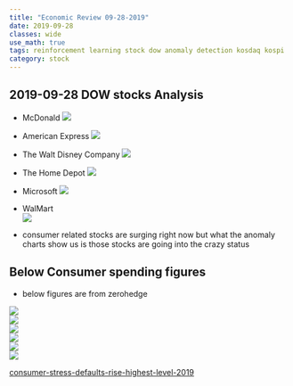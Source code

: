 ```yaml
---
title: "Economic Review 09-28-2019"
date: 2019-09-28
classes: wide
use_math: true
tags: reinforcement learning stock dow anomaly detection kosdaq kospi
category: stock
---
```


## 2019-09-28 DOW stocks Analysis
- McDonald
![](../../pictures/stock_analysis/20190926_MCD.png)  
- American Express
![](../../pictures/stock_analysis/20190926_AXP.png)  
- The Walt Disney Company
![](../../pictures/stock_analysis/20190926_DIS.png)  
- The Home Depot
![](../../pictures/stock_analysis/20190926_HD.png)  
- Microsoft
![](../../pictures/stock_analysis/20190926_HD.png)  
- WalMart  
![](../../pictures/stock_analysis/20190926_WMT.png)  

- consumer related stocks are surging right now but what the anomaly charts show us is those stocks are going into the crazy status

## Below Consumer spending figures  
- below figures are from zerohedge

![](https://zh-prod-1cc738ca-7d3b-4a72-b792-20bd8d8fa069.storage.googleapis.com/s3fs-public/inline-images/june%20rev%202019.jpg)  
![](https://zh-prod-1cc738ca-7d3b-4a72-b792-20bd8d8fa069.storage.googleapis.com/s3fs-public/inline-images/student%20and%20auto%20loans%20may%202019_0.jpg)  
![](https://zh-prod-1cc738ca-7d3b-4a72-b792-20bd8d8fa069.storage.googleapis.com/s3fs-public/inline-images/2019-09-19_07-19-28.png)  
![](https://zh-prod-1cc738ca-7d3b-4a72-b792-20bd8d8fa069.storage.googleapis.com/s3fs-public/styles/inline_image_desktop/public/inline-images/wsj%201_0.png?itok=m_xeEzQH)  
![](https://zh-prod-1cc738ca-7d3b-4a72-b792-20bd8d8fa069.storage.googleapis.com/s3fs-public/styles/inline_image_desktop/public/inline-images/census%20chart.jpg?itok=Z2h76Gbn)  
![](https://zh-prod-1cc738ca-7d3b-4a72-b792-20bd8d8fa069.storage.googleapis.com/s3fs-public/styles/inline_image_desktop/public/inline-images/cxonsumer%20sentiment.jpg?itok=XGPulckt)  


[consumer-stress-defaults-rise-highest-level-2019](https://www.zerohedge.com/personal-finance/consumer-stress-defaults-rise-highest-level-2019)  
